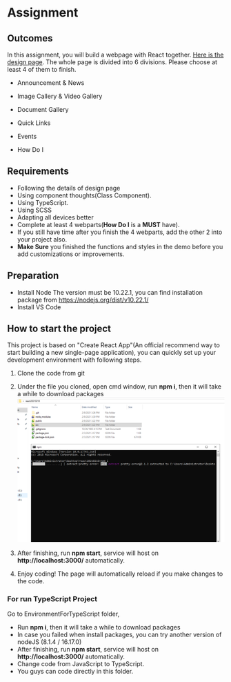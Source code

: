 # Assignment

## Outcomes
In this assignment, you will build a webpage with React together.
[Here is the design page](https://xd.adobe.com/view/3b1d0ea3-ec2e-4420-a46c-c22d14d4e60f-6e4e/specs/). The whole page is divided into 6 divisions. Please choose at least 4 of them to finish.

- Announcement & News

- Image Callery & Video Gallery

- Document Gallery

- Quick Links

- Events

- How Do I


 ## Requirements
- Following the details of design page
- Using component thoughts(Class Component).
- Using TypeScript.
- Using SCSS
- Adapting all devices better
- Complete at least 4 webparts(**How Do I** is a **MUST** have).
- If you still have time after you finish the 4 webparts, add the other 2 into your project also.
- **Make Sure** you finished the functions and styles in the demo before you add customizations or improvements.


## Preparation
- Install Node
  The version must be 10.22.1, you can find installation package from https://nodejs.org/dist/v10.22.1/
- Install VS Code


## How to start the project
This project is based on "Create React App"(An official recommend way to start building a new single-page application), you can quickly set up your development environment with following steps.

1. Clone the code from git
2. Under the file you cloned, open cmd window, run **npm i**, then it will take a while to download packages 
![picture](./cmd.png)
3. After finishing, run **npm start**, service will host on **http://localhost:3000/** automatically.

4. Enjoy coding! The page will automatically reload if you make changes to the code.

### For run TypeScript Project
Go to EnvironmentForTypeScript folder, 
- Run **npm i**, then it will take a while to download packages
- In case you failed when install packages, you can try another version of nodeJS (8.1.4 / 16.17.0)
- After finishing, run **npm start**, service will host on **http://localhost:3000/** automatically.
- Change code from JavaScript to TypeScript.
- You guys can code directly in this folder.
